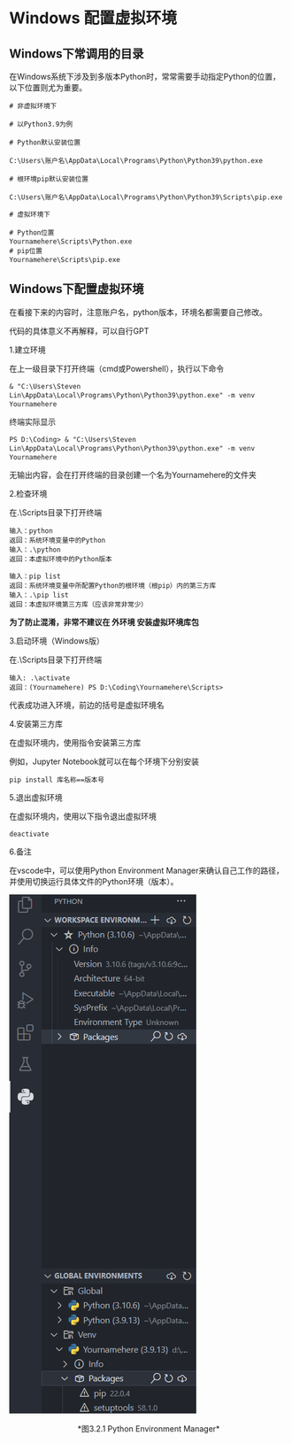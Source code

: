 # Windows 配置虚拟环境

## Windows下常调用的目录

在Windows系统下涉及到多版本Python时，常常需要手动指定Python的位置，以下位置则尤为重要。

```
# 非虚拟环境下

# 以Python3.9为例

# Python默认安装位置

C:\Users\账户名\AppData\Local\Programs\Python\Python39\python.exe

# 根环境pip默认安装位置

C:\Users\账户名\AppData\Local\Programs\Python\Python39\Scripts\pip.exe
```

```
# 虚拟环境下

# Python位置
Yournamehere\Scripts\Python.exe
# pip位置
Yournamehere\Scripts\pip.exe
```

## Windows下配置虚拟环境

在看接下来的内容时，注意账户名，python版本，环境名都需要自己修改。

代码的具体意义不再解释，可以自行GPT

1.建立环境

在上一级目录下打开终端（cmd或Powershell），执行以下命令

```
& "C:\Users\Steven Lin\AppData\Local\Programs\Python\Python39\python.exe" -m venv Yournamehere
```

终端实际显示

```
PS D:\Coding> & "C:\Users\Steven Lin\AppData\Local\Programs\Python\Python39\python.exe" -m venv Yournamehere
```

无输出内容，会在打开终端的目录创建一个名为Yournamehere的文件夹

2.检查环境

在.\Scripts目录下打开终端

```
输入：python
返回：系统环境变量中的Python
输入：.\python
返回：本虚拟环境中的Python版本
```

```
输入：pip list
返回：系统环境变量中所配置Python的根环境（根pip）内的第三方库
输入：.\pip list
返回：本虚拟环境第三方库（应该非常非常少）
```

**为了防止混淆，非常不建议在  外环境  安装虚拟环境库包**

3.启动环境（Windows版）

在.\Scripts目录下打开终端

```
输入: .\activate
返回：(Yournamehere) PS D:\Coding\Yournamehere\Scripts>
```

代表成功进入环境，前边的括号是虚拟环境名

4.安装第三方库

在虚拟环境内，使用指令安装第三方库

例如，Jupyter Notebook就可以在每个环境下分别安装

```
pip install 库名称==版本号
```

5.退出虚拟环境

在虚拟环境内，使用以下指令退出虚拟环境

```
deactivate
```

6.备注

在vscode中，可以使用Python Environment Manager来确认自己工作的路径，并使用切换运行具体文件的Python环境（版本）。

![Python Environment Manager](3.2.1.png)

<center>*图3.2.1 Python Environment Manager*</center>
